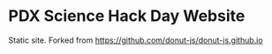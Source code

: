# PDX Science Hack Day Website

Static site. Forked from https://github.com/donut-js/donut-js.github.io